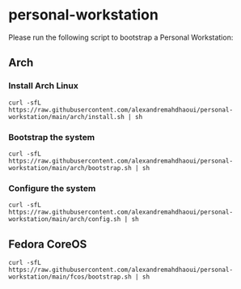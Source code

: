 # personal-workstation

Please run the following script to bootstrap a Personal Workstation:

## Arch

### Install Arch Linux

```shell
curl -sfL https://raw.githubusercontent.com/alexandremahdhaoui/personal-workstation/main/arch/install.sh | sh
```

### Bootstrap the system

```shell
curl -sfL https://raw.githubusercontent.com/alexandremahdhaoui/personal-workstation/main/arch/bootstrap.sh | sh
```

### Configure the system

```shell
curl -sfL https://raw.githubusercontent.com/alexandremahdhaoui/personal-workstation/main/arch/config.sh | sh
```

## Fedora CoreOS

```shell
curl -sfL https://raw.githubusercontent.com/alexandremahdhaoui/personal-workstation/main/fcos/bootstrap.sh | sh
```
